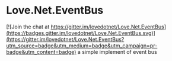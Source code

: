 # Love.Net.EventBus

[![Join the chat at https://gitter.im/lovedotnet/Love.Net.EventBus](https://badges.gitter.im/lovedotnet/Love.Net.EventBus.svg)](https://gitter.im/lovedotnet/Love.Net.EventBus?utm_source=badge&utm_medium=badge&utm_campaign=pr-badge&utm_content=badge)
a simple implement of event bus
